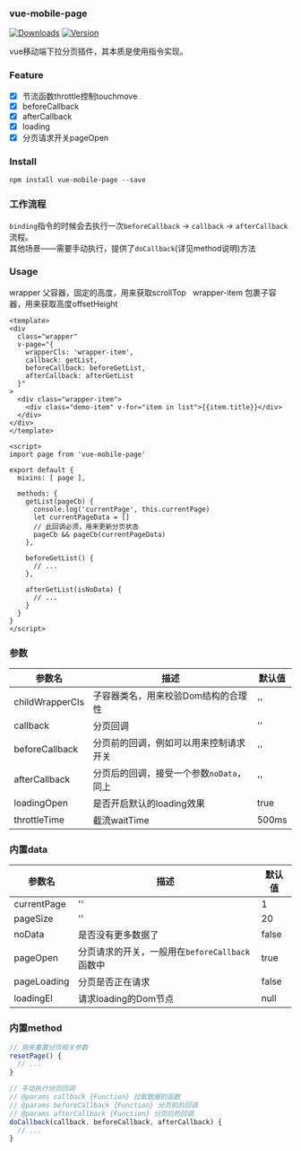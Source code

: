 ### vue-mobile-page
<p>
  <a href="https://www.npmjs.com/package/vue-mobile-page"><img src="https://img.shields.io/npm/dm/vue-mobile-page.svg" alt="Downloads"></a>
  <a href="https://www.npmjs.com/package/vue-mobile-page"><img src="https://img.shields.io/npm/v/vue-mobile-page.svg" alt="Version"></a>
</p>

vue移动端下拉分页插件，其本质是使用指令实现。

### Feature
 - [x] 节流函数throttle控制touchmove
 - [x] beforeCallback
 - [x] afterCallback
 - [x] loading
 - [x] 分页请求开关pageOpen

### Install
```
npm install vue-mobile-page --save
```

### 工作流程
`binding`指令的时候会去执行一次`beforeCallback` -> `callback` -> `afterCallback`流程。  
其他场景——需要手动执行，提供了`doCallback`(详见method说明)方法

### Usage
wrapper 父容器，固定的高度，用来获取scrollTop  
wrapper-item 包裹子容器，用来获取高度offsetHeight

```vue
<template>
<div 
  class="wrapper" 
  v-page="{ 
    wrapperCls: 'wrapper-item', 
    callback: getList,
    beforeCallback: beforeGetList,
    afterCallback: afterGetList
  }"
>
  <div class="wrapper-item">
    <div class="demo-item" v-for="item in list">{{item.title}}</div>
  </div>
</div>
</template>

<script>
import page from 'vue-mobile-page'

export default {
  mixins: [ page ],
  
  methods: {
    getList(pageCb) {
      console.log('currentPage', this.currentPage)
      let currentPageData = []
      // 此回调必须，用来更新分页状态
      pageCb && pageCb(currentPageData)
    },
    
    beforeGetList() {
      // ...
    },
    
    afterGetList(isNoData) {
      // ...
    }
  }
}
</script>
```

### 参数

参数名|描述|默认值
---|---|---
childWrapperCls|子容器类名，用来校验Dom结构的合理性|''
callback|分页回调|''
beforeCallback|分页前的回调，例如可以用来控制请求开关|''
afterCallback|分页后的回调，接受一个参数`noData`，同上|''
loadingOpen|是否开启默认的loading效果|true
throttleTime|截流waitTime|500ms

### 内置data
参数名|描述|默认值
---|---|---
currentPage|''|1
pageSize|''|20
noData|是否没有更多数据了|false
pageOpen|分页请求的开关，一般用在`beforeCallback`函数中|true
pageLoading|分页是否正在请求|false
loadingEl|请求loading的Dom节点|null

### 内置method
```js
// 用来重置分页相关参数
resetPage() {
  // ...
}

// 手动执行分页回调
// @params callback {Function} 拉取数据的函数
// @params beforeCallback {Function} 分页前的回调
// @params afterCallback {Function} 分页后的回调
doCallback(callback, beforeCallback, afterCallback) {
  // ...
}
```




